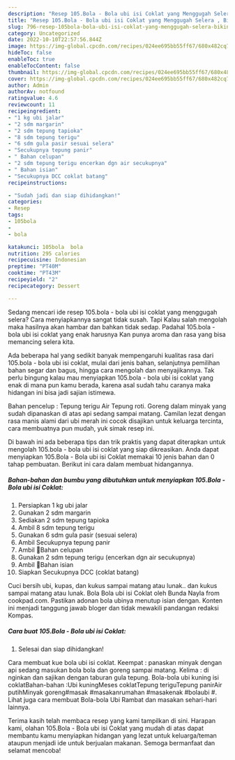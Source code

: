 ```yaml
---
description: "Resep 105.Bola - Bola ubi isi Coklat yang Menggugah Selera , Bikin Ngiler"
title: "Resep 105.Bola - Bola ubi isi Coklat yang Menggugah Selera , Bikin Ngiler"
slug: 796-resep-105bola-bola-ubi-isi-coklat-yang-menggugah-selera-bikin-ngiler
category: Uncategorized
date: 2022-10-10T22:57:56.844Z
image: https://img-global.cpcdn.com/recipes/024ee695bb55ff67/680x482cq70/105bola-bola-ubi-isi-coklat-foto-resep-utama.jpg
hideToc: false
enableToc: true
enableTocContent: false
thumbnail: https://img-global.cpcdn.com/recipes/024ee695bb55ff67/680x482cq70/105bola-bola-ubi-isi-coklat-foto-resep-utama.jpg
cover: https://img-global.cpcdn.com/recipes/024ee695bb55ff67/680x482cq70/105bola-bola-ubi-isi-coklat-foto-resep-utama.jpg
author: Admin
authorAv: notfound
ratingvalue: 4.6
reviewcount: 11
recipeingredient:
- "1 kg ubi jalar"
- "2 sdm margarin"
- "2 sdm tepung tapioka"
- "8 sdm tepung terigu"
- "6 sdm gula pasir sesuai selera"
- "Secukupnya tepung panir"
- " Bahan celupan"
- "2 sdm tepung terigu encerkan dgn air secukupnya"
- " Bahan isian"
- "Secukupnya DCC coklat batang"
recipeinstructions:

- "Sudah jadi dan siap dihidangkan!"
categories:
- Resep
tags:
- 105bola
- 
- bola

katakunci: 105bola  bola 
nutrition: 295 calories
recipecuisine: Indonesian
preptime: "PT40M"
cooktime: "PT43M"
recipeyield: "2"
recipecategory: Dessert

---
```



Sedang mencari ide resep 105.bola - bola ubi isi coklat yang menggugah selera? Cara menyiapkannya sangat tidak susah. Tapi Kalau salah mengolah maka hasilnya akan hambar dan bahkan tidak sedap. Padahal 105.bola - bola ubi isi coklat yang enak harusnya Kan punya aroma dan rasa yang bisa memancing selera kita.


Ada beberapa hal yang sedikit banyak mempengaruhi kualitas rasa dari 105.bola - bola ubi isi coklat, mulai dari jenis bahan, selanjutnya pemilihan bahan segar dan bagus, hingga cara mengolah dan menyajikannya. Tak perlu bingung kalau mau menyiapkan 105.bola - bola ubi isi coklat yang enak di mana pun kamu berada, karena asal sudah tahu caranya maka hidangan ini bisa jadi sajian istimewa.

Bahan pencelup : Tepung terigu Air Tepung roti. Goreng dalam minyak yang sudah dipanaskan di atas api sedang sampai matang. Camilan lezat dengan rasa manis alami dari ubi merah ini cocok disajikan untuk keluarga tercinta, cara membuatnya pun mudah, yuk simak resep ini.


Di bawah ini ada beberapa tips dan trik praktis yang dapat diterapkan untuk mengolah 105.bola - bola ubi isi coklat yang siap dikreasikan. Anda dapat menyiapkan 105.Bola - Bola ubi isi Coklat memakai 10 jenis bahan dan 0 tahap pembuatan. Berikut ini cara dalam membuat hidangannya.

<!--inarticleads1-->

##### Bahan-bahan dan bumbu yang dibutuhkan untuk menyiapkan 105.Bola - Bola ubi isi Coklat:

1. Persiapkan 1 kg ubi jalar
1. Gunakan 2 sdm margarin
1. Sediakan 2 sdm tepung tapioka
1. Ambil 8 sdm tepung terigu
1. Gunakan 6 sdm gula pasir (sesuai selera)
1. Ambil Secukupnya tepung panir
1. Ambil  🌺Bahan celupan
1. Gunakan 2 sdm tepung terigu (encerkan dgn air secukupnya)
1. Ambil  🌺Bahan isian
1. Siapkan Secukupnya DCC (coklat batang)


Cuci bersih ubi, kupas, dan kukus sampai matang atau lunak.. dan kukus sampai matang atau lunak. Bola Bola ubi isi Coklat oleh Bunda Nayla from cookpad.com. Pastikan adonan bola ubinya menutup isian dengan. Konten ini menjadi tanggung jawab bloger dan tidak mewakili pandangan redaksi Kompas. 

<!--inarticleads2-->

##### Cara buat 105.Bola - Bola ubi isi Coklat:


1. Selesai dan siap dihidangkan!

Cara membuat kue bola ubi isi coklat. Keempat : panaskan minyak dengan api sedang masukan bola bola dan goreng sampai matang. Kelima : di nginkan dan sajikan dengan taburan gula tepung. Bola-bola ubi kuning isi coklatBahan-bahan :Ubi kuningMeses coklatTepung teriguTepung panirAir putihMinyak goreng#masak #masakanrumahan #masakenak #bolaubi #. Lihat juga cara membuat Bola-bola Ubi Rambat dan masakan sehari-hari lainnya. 

Terima kasih telah membaca resep yang kami tampilkan di sini. Harapan kami, olahan 105.Bola - Bola ubi isi Coklat yang mudah di atas dapat membantu kamu menyiapkan hidangan yang lezat untuk keluarga/teman ataupun menjadi ide untuk berjualan makanan. Semoga bermanfaat dan selamat mencoba!
